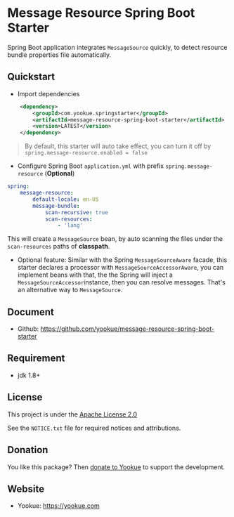 # Message Resource Spring Boot Starter

Spring Boot application integrates `MessageSource` quickly, to detect resource bundle properties file automatically.

## Quickstart

- Import dependencies

```xml
    <dependency>
        <groupId>com.yookue.springstarter</groupId>
        <artifactId>message-resource-spring-boot-starter</artifactId>
        <version>LATEST</version>
    </dependency>
```

> By default, this starter will auto take effect, you can turn it off by `spring.message-resource.enabled = false`

- Configure Spring Boot `application.yml` with prefix `spring.message-resource` (**Optional**)

```yml
spring:
    message-resource:
        default-locale: en-US
        message-bundle:
            scan-recursive: true
            scan-resources:
                - 'lang'
```
This will create a `MessageSource` bean, by auto scanning the files under the `scan-resources` paths of **classpath**.

- Optional feature: Similar with the Spring `MessageSourceAware` facade, this starter declares a processor with `MessageSourceAccessorAware`, you can implement beans with that, the the Spring will inject a `MessageSourceAccessor`instance, then you can resolve messages. That's an alternative way to `MessageSource`.

## Document

- Github: https://github.com/yookue/message-resource-spring-boot-starter

## Requirement

- jdk 1.8+

## License

This project is under the [Apache License 2.0](https://www.apache.org/licenses/LICENSE-2.0)

See the `NOTICE.txt` file for required notices and attributions.

## Donation

You like this package? Then [donate to Yookue](https://yookue.com/public/donate) to support the development.

## Website

- Yookue: https://yookue.com
